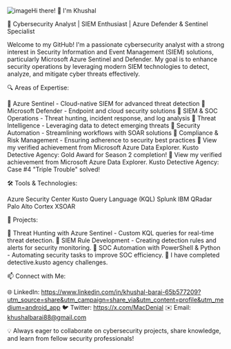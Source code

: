 ![image](https://github.com/user-attachments/assets/27417716-1bac-4f07-bdec-b872fb1ccf96)Hi there! 👋 I'm Khushal 

🚀 Cybersecurity Analyst | SIEM Enthusiast | Azure Defender & Sentinel Specialist

Welcome to my GitHub! I'm a passionate cybersecurity analyst with a strong interest in Security Information and Event Management (SIEM) solutions, particularly Microsoft Azure Sentinel and Defender. My goal is to enhance security operations by leveraging modern SIEM technologies to detect, analyze, and mitigate cyber threats effectively.

🔍 Areas of Expertise:

🔹 Azure Sentinel - Cloud-native SIEM for advanced threat detection
🔹 Microsoft Defender - Endpoint and cloud security solutions
🔹 SIEM & SOC Operations - Threat hunting, incident response, and log analysis
🔹 Threat Intelligence - Leveraging data to detect emerging threats
🔹 Security Automation - Streamlining workflows with SOAR solutions
🔹 Compliance & Risk Management - Ensuring adherence to security best practices
🔹 View my verified achievement from Microsoft Azure Data Explorer. Kusto Detective Agency: Gold Award for Season 2 completion!
🔹 View my verified achievement from Microsoft Azure Data Explorer. Kusto Detective Agency: Case #4 "Triple Trouble" solved!


🛠️ Tools & Technologies:

Azure Security Center
Kusto Query Language (KQL)
Splunk
IBM QRadar
Palo Alto Cortex XSOAR

📌 Projects:

🔸 Threat Hunting with Azure Sentinel - Custom KQL queries for real-time threat detection. 
🔸 SIEM Rule Development - Creating detection rules and alerts for security monitoring. 
🔸 SOC Automation with PowerShell & Python - Automating security tasks to improve SOC efficiency.
🔸 I have completed detective.kusto agency challenges. 

📫 Connect with Me:

🌐 LinkedIn: https://www.linkedin.com/in/khushal-barai-65b577209?utm_source=share&utm_campaign=share_via&utm_content=profile&utm_medium=android_app
🐦 Twitter: https://x.com/MacDenial
✉️ Email: khushalbarai88@gmail.com


💡 Always eager to collaborate on cybersecurity projects, share knowledge, and learn from fellow security professionals!
